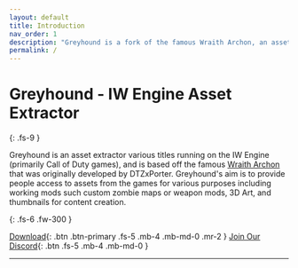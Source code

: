 ```yaml
---
layout: default
title: Introduction
nav_order: 1
description: "Greyhound is a fork of the famous Wraith Archon, an asset extractor for various Call of Duty Games."
permalink: /
---
```


# Greyhound - IW Engine Asset Extractor
{: .fs-9 }

Greyhound is an asset extractor various titles running on the IW Engine (primarily Call of Duty games), and is based off the famous [Wraith Archon](https://github.com/dtzxporter/WraithXArchon/) that was originally developed by DTZxPorter. Greyhound's aim is to provide people access to assets from the games for various purposes including working mods such custom zombie maps or weapon mods, 3D Art, and thumbnails for content creation.

{: .fs-6 .fw-300 }

[Download](https://github.com/Scobalula/Greyhound/releases){: .btn .btn-primary .fs-5 .mb-4 .mb-md-0 .mr-2 } [Join Our Discord](https://discord.gg/RyqyThu){: .btn .fs-5 .mb-4 .mb-md-0 }

---
